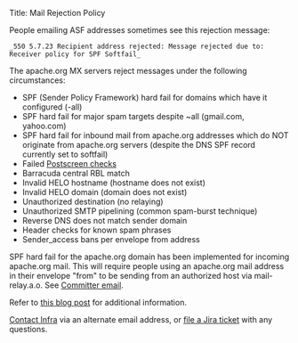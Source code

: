 Title: Mail Rejection Policy

People emailing ASF addresses sometimes see this rejection message: 

``_550 5.7.23 Recipient address rejected: Message rejected due to: Receiver policy for SPF Softfail_``

The apache.org MX servers reject messages under the following circumstances:

- SPF (Sender Policy Framework) hard fail for domains which have it configured (-all)
- SPF hard fail for major spam targets despite ~all (gmail.com, yahoo.com)
- SPF hard fail for inbound mail from apache.org addresses which do NOT originate from apache.org servers (despite the DNS SPF record currently set to softfail)
- Failed <a href="http://www.postfix.org/POSTSCREEN_README.html" target="_blank">Postscreen checks</a>
- Barracuda central RBL match
- Invalid HELO hostname (hostname does not exist)
- Invalid HELO domain (domain does not exist)
- Unauthorized destination (no relaying)
- Unauthorized SMTP pipelining (common spam-burst technique)
- Reverse DNS does not match sender domain
- Header checks for known spam phrases
- Sender_access bans per envelope from address

SPF hard fail for the apache.org domain has been implemented for incoming apache.org mail. This will require people using an apache.org mail address in their envelope "from" to be sending from an authorized host via mail-relay.a.o. See [Committer email](committer-email.html).

Refer to <a href="https://blogs.apache.org/infra/entry/committers_mail_relay_service" target="_blank">this blog post</a> for additional information.

[Contact Infra](/contact.html) via an alternate email address, or <a href="https://issues.apache.org/jira/" target="_blank">file a Jira ticket</a> with any questions.
